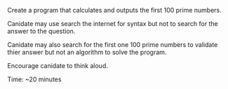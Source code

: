 Create a program that calculates and outputs the first 100 prime numbers.

Canidate may use search the internet for syntax but not to search for the answer to the question.

Canidate may also search for the first one 100 prime numbers to validate thier answer but not an algorithm to solve the program.

Encourage canidate to think aloud.

Time: ~20 minutes
